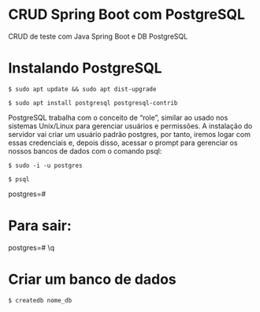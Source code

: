 # CRUD Spring Boot com PostgreSQL

CRUD de teste com Java Spring Boot e DB PostgreSQL

# Instalando PostgreSQL
```shel
$ sudo apt update && sudo apt dist-upgrade
```
```shel
$ sudo apt install postgresql postgresql-contrib
```

PostgreSQL trabalha com o conceito de “role”, similar ao usado nos sistemas Unix/Linux 
para gerenciar usuários e permissões. A instalação do servidor vai criar um usuário padrão postgres, 
por tanto, iremos logar com essas credenciais e, depois disso, acessar o prompt para gerenciar os nossos 
bancos de dados com o comando psql:
```shell
$ sudo -i -u postgres
```
```shell
$ psql
```
postgres=#

# Para sair: 
postgres=# \q

# Criar um banco de dados
```shell
$ createdb nome_db
```
